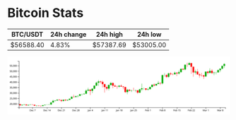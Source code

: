 # Bitcoin Stats

BTC/USDT|24h change|24h high|24h low|
|---|---|---|---|
|$56588.40|4.83%|$57387.69|$53005.00|

<img src="./chart.svg">
